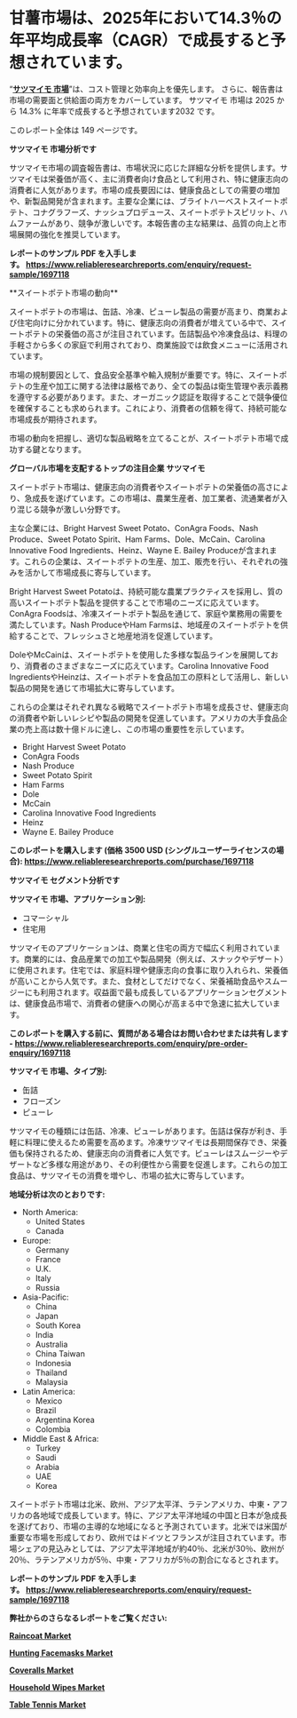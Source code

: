 <p><h1>甘薯市場は、2025年において14.3％の年平均成長率（CAGR）で成長すると予想されています。</h1></p><p>&ldquo;<strong><a href="https://www.reliableresearchreports.com/sweet-potatoes-r1697118?utm_campaign=110&utm_medium=9&utm_source=Github&utm_content=ia&utm_term=04042025&utm_id=sweet-potatoes">サツマイモ 市場</a></strong>&rdquo;は、コスト管理と効率向上を優先します。 さらに、報告書は市場の需要面と供給面の両方をカバーしています。 サツマイモ 市場は 2025 から 14.3% に年率で成長すると予想されています2032 です。</p>
<p>このレポート全体は 149 ページです。</p>
<p><strong>サツマイモ 市場分析です</strong></p>
<p><p>サツマイモ市場の調査報告書は、市場状況に応じた詳細な分析を提供します。サツマイモは栄養価が高く、主に消費者向け食品として利用され、特に健康志向の消費者に人気があります。市場の成長要因には、健康食品としての需要の増加や、新製品開発が含まれます。主要な企業には、ブライトハーベストスイートポテト、コナグラフーズ、ナッシュプロデュース、スイートポテトスピリット、ハムファームがあり、競争が激しいです。本報告書の主な結果は、品質の向上と市場展開の強化を推奨しています。</p></p>
<p><strong>レポートのサンプル PDF を入手します。&nbsp;<a href="https://www.reliableresearchreports.com/enquiry/request-sample/1697118?utm_campaign=110&utm_medium=9&utm_source=Github&utm_content=ia&utm_term=04042025&utm_id=sweet-potatoes">https://www.reliableresearchreports.com/enquiry/request-sample/1697118</a></strong></p>
<p><p>**スイートポテト市場の動向**</p><p>スイートポテトの市場は、缶詰、冷凍、ピューレ製品の需要が高まり、商業および住宅向けに分かれています。特に、健康志向の消費者が増えている中で、スイートポテトの栄養価の高さが注目されています。缶詰製品や冷凍食品は、料理の手軽さから多くの家庭で利用されており、商業施設では飲食メニューに活用されています。</p><p>市場の規制要因として、食品安全基準や輸入規制が重要です。特に、スイートポテトの生産や加工に関する法律は厳格であり、全ての製品は衛生管理や表示義務を遵守する必要があります。また、オーガニック認証を取得することで競争優位を確保することも求められます。これにより、消費者の信頼を得て、持続可能な市場成長が期待されます。</p><p>市場の動向を把握し、適切な製品戦略を立てることが、スイートポテト市場で成功する鍵となります。</p></p>
<p><strong>グローバル市場を支配するトップの注目企業 サツマイモ</strong></p>
<p><p>スイートポテト市場は、健康志向の消費者やスイートポテトの栄養価の高さにより、急成長を遂げています。この市場は、農業生産者、加工業者、流通業者が入り混じる競争が激しい分野です。</p><p>主な企業には、Bright Harvest Sweet Potato、ConAgra Foods、Nash Produce、Sweet Potato Spirit、Ham Farms、Dole、McCain、Carolina Innovative Food Ingredients、Heinz、Wayne E. Bailey Produceが含まれます。これらの企業は、スイートポテトの生産、加工、販売を行い、それぞれの強みを活かして市場成長に寄与しています。</p><p>Bright Harvest Sweet Potatoは、持続可能な農業プラクティスを採用し、質の高いスイートポテト製品を提供することで市場のニーズに応えています。ConAgra Foodsは、冷凍スイートポテト製品を通じて、家庭や業務用の需要を満たしています。Nash ProduceやHam Farmsは、地域産のスイートポテトを供給することで、フレッシュさと地産地消を促進しています。</p><p>DoleやMcCainは、スイートポテトを使用した多様な製品ラインを展開しており、消費者のさまざまなニーズに応えています。Carolina Innovative Food IngredientsやHeinzは、スイートポテトを食品加工の原料として活用し、新しい製品の開発を通じて市場拡大に寄与しています。</p><p>これらの企業はそれぞれ異なる戦略でスイートポテト市場を成長させ、健康志向の消費者や新しいレシピや製品の開発を促進しています。アメリカの大手食品企業の売上高は数十億ドルに達し、この市場の重要性を示しています。</p></p>
<p><ul><li>Bright Harvest Sweet Potato</li><li>ConAgra Foods</li><li>Nash Produce</li><li>Sweet Potato Spirit</li><li>Ham Farms</li><li>Dole</li><li>McCain</li><li>Carolina Innovative Food Ingredients</li><li>Heinz</li><li>Wayne E. Bailey Produce</li></ul></p>
<p><strong>このレポートを購入します (価格 3500 USD (シングルユーザーライセンスの場合):&nbsp;<a href="https://www.reliableresearchreports.com/purchase/1697118?utm_campaign=110&utm_medium=9&utm_source=Github&utm_content=ia&utm_term=04042025&utm_id=sweet-potatoes">https://www.reliableresearchreports.com/purchase/1697118</a></strong></p>
<p><strong>サツマイモ セグメント分析です</strong></p>
<p><strong>サツマイモ 市場、アプリケーション別:</strong></p>
<p><ul><li>コマーシャル</li><li>住宅用</li></ul></p>
<p><p>サツマイモのアプリケーションは、商業と住宅の両方で幅広く利用されています。商業的には、食品産業での加工や製品開発（例えば、スナックやデザート）に使用されます。住宅では、家庭料理や健康志向の食事に取り入れられ、栄養価が高いことから人気です。また、食材としてだけでなく、栄養補助食品やスムージーにも利用されます。収益面で最も成長しているアプリケーションセグメントは、健康食品市場で、消費者の健康への関心が高まる中で急速に拡大しています。</p></p>
<p><strong>このレポートを購入する前に、質問がある場合はお問い合わせまたは共有します - <a href="https://www.reliableresearchreports.com/enquiry/pre-order-enquiry/1697118?utm_campaign=110&utm_medium=9&utm_source=Github&utm_content=ia&utm_term=04042025&utm_id=sweet-potatoes">https://www.reliableresearchreports.com/enquiry/pre-order-enquiry/1697118</a></strong></p>
<p><strong>サツマイモ 市場、タイプ別:</strong></p>
<p><ul><li>缶詰</li><li>フローズン</li><li>ピューレ</li></ul></p>
<p><p>サツマイモの種類には缶詰、冷凍、ピューレがあります。缶詰は保存が利き、手軽に料理に使えるため需要を高めます。冷凍サツマイモは長期間保存でき、栄養価も保持されるため、健康志向の消費者に人気です。ピューレはスムージーやデザートなど多様な用途があり、その利便性から需要を促進します。これらの加工食品は、サツマイモの消費を増やし、市場の拡大に寄与しています。</p></p>
<p><strong>地域分析は次のとおりです:</strong></p>
<p><ul>
    <li>
        North America:
        <ul>
            <li>United States</li>
            <li>Canada</li>
        </ul>
    </li>
    <li>
        Europe:
        <ul>
            <li>Germany</li>
            <li>France</li>
            <li>U.K.</li>
            <li>Italy</li>
            <li>Russia</li>
        </ul>
    </li>
    <li>
        Asia-Pacific:
        <ul>
            <li>China</li>
            <li>Japan</li>
            <li>South Korea</li>
            <li>India</li>
            <li>Australia</li>
            <li>China Taiwan</li>
            <li>Indonesia</li>
            <li>Thailand</li>
            <li>Malaysia</li>
        </ul>
    </li>
    <li>
        Latin America:
        <ul>
            <li>Mexico</li>
            <li>Brazil</li>
            <li>Argentina Korea</li>
            <li>Colombia</li>
        </ul>
    </li>
    <li>
        Middle East & Africa:
        <ul>
            <li>Turkey</li>
            <li>Saudi</li>
            <li>Arabia</li>
            <li>UAE</li>
            <li>Korea</li>
        </ul>
    </li>
    </ul></p>
<p><p>スイートポテト市場は北米、欧州、アジア太平洋、ラテンアメリカ、中東・アフリカの各地域で成長しています。特に、アジア太平洋地域の中国と日本が急成長を遂げており、市場の主導的な地域になると予測されています。北米では米国が重要な市場を形成しており、欧州ではドイツとフランスが注目されています。市場シェアの見込みとしては、アジア太平洋地域が約40％、北米が30％、欧州が20％、ラテンアメリカが5％、中東・アフリカが5％の割合になるとされます。</p></p>
<p><strong>レポートのサンプル PDF を入手します。&nbsp;<a href="https://www.reliableresearchreports.com/enquiry/request-sample/1697118?utm_campaign=110&utm_medium=9&utm_source=Github&utm_content=ia&utm_term=04042025&utm_id=sweet-potatoes">https://www.reliableresearchreports.com/enquiry/request-sample/1697118</a></strong></p>
<p><strong></strong></p>
<p><strong></strong></p>
<p><strong></strong></p>
<p><strong></strong></p>
<p><strong>弊社からのさらなるレポートをご覧ください:</strong></p>
<p><strong><p><a href="https://github.com/lalkobrinarb/Market-Research-Report-List-1/blob/main/raincoat-market.md?utm_campaign=110&utm_medium=9&utm_source=Github&utm_content=ia&utm_term=04042025&utm_id=sweet-potatoes">Raincoat Market</a></p><p><a href="https://github.com/kimanyuzuga/Market-Research-Report-List-1/blob/main/hunting-facemasks-market.md?utm_campaign=110&utm_medium=9&utm_source=Github&utm_content=ia&utm_term=04042025&utm_id=sweet-potatoes">Hunting Facemasks Market</a></p><p><a href="https://github.com/hutchkloor4x/Market-Research-Report-List-1/blob/main/coveralls-market.md?utm_campaign=110&utm_medium=9&utm_source=Github&utm_content=ia&utm_term=04042025&utm_id=sweet-potatoes">Coveralls Market</a></p><p><a href="https://github.com/giardafshaxb/Market-Research-Report-List-1/blob/main/household-wipes-market.md?utm_campaign=110&utm_medium=9&utm_source=Github&utm_content=ia&utm_term=04042025&utm_id=sweet-potatoes">Household Wipes Market</a></p><p><a href="https://github.com/ludongfomban/Market-Research-Report-List-1/blob/main/table-tennis-market.md?utm_campaign=110&utm_medium=9&utm_source=Github&utm_content=ia&utm_term=04042025&utm_id=sweet-potatoes">Table Tennis Market</a></p></strong></p>